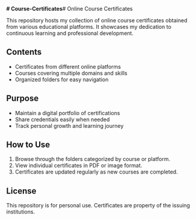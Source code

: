 **# Course-Certificates**# Online Course Certificates

This repository hosts my collection of online course certificates obtained from various educational platforms. It showcases my dedication to continuous learning and professional development.

## Contents

- Certificates from different online platforms
- Courses covering multiple domains and skills
- Organized folders for easy navigation

## Purpose

- Maintain a digital portfolio of certifications
- Share credentials easily when needed
- Track personal growth and learning journey

## How to Use

1. Browse through the folders categorized by course or platform.
2. View individual certificates in PDF or image format.
3. Certificates are updated regularly as new courses are completed.

## License

This repository is for personal use. Certificates are property of the issuing institutions.
